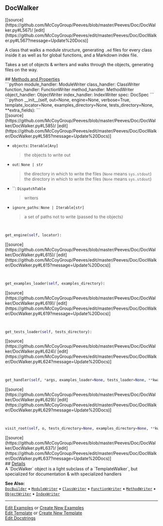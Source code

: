 ## <a id="Peeves.Doc.DocWalker.DocWalker">DocWalker</a> 

<div class="docs-source-link" markdown="1">
[[source](https://github.com/McCoyGroup/Peeves/blob/master/Peeves/Doc/DocWalker.py#L567)/
[edit](https://github.com/McCoyGroup/Peeves/edit/master/Peeves/Doc/DocWalker.py#L567?message=Update%20Docs)]
</div>

A class that walks a module structure, generating `.md` files for every class inside it as well as for global functions,
and a Markdown index file.

Takes a set of objects & writers and walks through the objects, generating files on the way.







<div class="collapsible-section">
 <div class="collapsible-section collapsible-section-header" markdown="1">
## <a class="collapse-link" data-toggle="collapse" href="#methods" markdown="1"> Methods and Properties</a> <a class="float-right" data-toggle="collapse" href="#methods"><i class="fa fa-chevron-down"></i></a>
 </div>
 <div class="collapsible-section collapsible-section-body collapse " id="methods" markdown="1">
 ```python
module_handler: ModuleWriter
class_handler: ClassWriter
function_handler: FunctionWriter
method_handler: MethodWriter
object_handler: ObjectWriter
index_handler: IndexWriter
spec: DocSpec
```
<a id="Peeves.Doc.DocWalker.DocWalker.__init__" class="docs-object-method">&nbsp;</a> 
```python
__init__(self, out=None, engine=None, verbose=True, template_locator=None, examples_directory=None, tests_directory=None, **extra_fields): 
```
<div class="docs-source-link" markdown="1">
[[source](https://github.com/McCoyGroup/Peeves/blob/master/Peeves/Doc/DocWalker/DocWalker.py#L585)/
[edit](https://github.com/McCoyGroup/Peeves/edit/master/Peeves/Doc/DocWalker/DocWalker.py#L585?message=Update%20Docs)]
</div>

  - `objects`: `Iterable[Any]`
    > the objects to write out
  - `out`: `None | str`
    > the directory in which to write the files (`None` means `sys.stdout`)
the directory in which to write the files (`None` means `sys.stdout`)
  - ``: `DispatchTable`
    > writers
  - `ignore_paths`: `None | Iterable[str]`
    > a set of paths not to write (passed to the objects)


<a id="Peeves.Doc.DocWalker.DocWalker.get_engine" class="docs-object-method">&nbsp;</a> 
```python
get_engine(self, locator): 
```
<div class="docs-source-link" markdown="1">
[[source](https://github.com/McCoyGroup/Peeves/blob/master/Peeves/Doc/DocWalker/DocWalker.py#L615)/
[edit](https://github.com/McCoyGroup/Peeves/edit/master/Peeves/Doc/DocWalker/DocWalker.py#L615?message=Update%20Docs)]
</div>


<a id="Peeves.Doc.DocWalker.DocWalker.get_examples_loader" class="docs-object-method">&nbsp;</a> 
```python
get_examples_loader(self, examples_directory): 
```
<div class="docs-source-link" markdown="1">
[[source](https://github.com/McCoyGroup/Peeves/blob/master/Peeves/Doc/DocWalker/DocWalker.py#L619)/
[edit](https://github.com/McCoyGroup/Peeves/edit/master/Peeves/Doc/DocWalker/DocWalker.py#L619?message=Update%20Docs)]
</div>


<a id="Peeves.Doc.DocWalker.DocWalker.get_tests_loader" class="docs-object-method">&nbsp;</a> 
```python
get_tests_loader(self, tests_directory): 
```
<div class="docs-source-link" markdown="1">
[[source](https://github.com/McCoyGroup/Peeves/blob/master/Peeves/Doc/DocWalker/DocWalker.py#L624)/
[edit](https://github.com/McCoyGroup/Peeves/edit/master/Peeves/Doc/DocWalker/DocWalker.py#L624?message=Update%20Docs)]
</div>


<a id="Peeves.Doc.DocWalker.DocWalker.get_handler" class="docs-object-method">&nbsp;</a> 
```python
get_handler(self, *args, examples_loader=None, tests_loader=None, **kwargs): 
```
<div class="docs-source-link" markdown="1">
[[source](https://github.com/McCoyGroup/Peeves/blob/master/Peeves/Doc/DocWalker/DocWalker.py#L629)/
[edit](https://github.com/McCoyGroup/Peeves/edit/master/Peeves/Doc/DocWalker/DocWalker.py#L629?message=Update%20Docs)]
</div>


<a id="Peeves.Doc.DocWalker.DocWalker.visit_root" class="docs-object-method">&nbsp;</a> 
```python
visit_root(self, o, tests_directory=None, examples_directory=None, **kwargs): 
```
<div class="docs-source-link" markdown="1">
[[source](https://github.com/McCoyGroup/Peeves/blob/master/Peeves/Doc/DocWalker/DocWalker.py#L637)/
[edit](https://github.com/McCoyGroup/Peeves/edit/master/Peeves/Doc/DocWalker/DocWalker.py#L637?message=Update%20Docs)]
</div>
 </div>
</div>



<div class="collapsible-section">
 <div class="collapsible-section collapsible-section-header" markdown="1">
## <a class="collapse-link" data-toggle="collapse" href="#Details-84409e" markdown="1"> Details</a> <a class="float-right" data-toggle="collapse" href="#Details-84409e"><i class="fa fa-chevron-down"></i></a>
 </div>
 <div class="collapsible-section collapsible-section-body collapse " id="Details-84409e" markdown="1">
 A `DocWalker` object is a light subclass of a `TemplateWalker`, but specialized for documentation & with specialized handlers
 </div>
</div>







**See Also:** [`DocBuilder`](../DocsBuilder/DocBuilder.md)<span>&nbsp;&#9642;&nbsp;</span>[`ModuleWriter`](ModuleWriter.md)<span>&nbsp;&#9642;&nbsp;</span>[`ClassWriter`](ClassWriter.md)<span>&nbsp;&#9642;&nbsp;</span>[`FunctionWriter`](FunctionWriter.md)<span>&nbsp;&#9642;&nbsp;</span>[`MethodWriter`](MethodWriter.md)<span>&nbsp;&#9642;&nbsp;</span>[`ObjectWriter`](ObjectWriter.md)<span>&nbsp;&#9642;&nbsp;</span>[`IndexWriter`](IndexWriter.md)

---

[Edit Examples](https://github.com/McCoyGroup/Peeves/edit/gh-pages/ci/examples/Peeves/Doc/DocWalker/DocWalker.md) or 
[Create New Examples](https://github.com/McCoyGroup/Peeves/new/gh-pages/?filename=ci/examples/Peeves/Doc/DocWalker/DocWalker.md) <br/>
[Edit Template](https://github.com/McCoyGroup/Peeves/edit/gh-pages/ci/docs/Peeves/Doc/DocWalker/DocWalker.md) or 
[Create New Template](https://github.com/McCoyGroup/Peeves/new/gh-pages/?filename=ci/docs/templates/Peeves/Doc/DocWalker/DocWalker.md) <br/>
[Edit Docstrings](https://github.com/McCoyGroup/Peeves/edit/master/Peeves/Doc/DocWalker.py#L567?message=Update%20Docs)